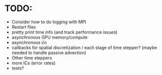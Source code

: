 # TODO:

 - Consider how to do logging with MPI
 - Restart files
 - pretty print time info (and track performance issues)
 - asynchronous GPU memory/compute
 - asynchronous i/o
 - callbacks for spatial discretization / each stage of time stepper? (maybe
   needed to handle passive advection)
 - Other time steppers
 - more ICs (error rates)
 - tests?
 
